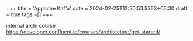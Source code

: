 +++
title = 'Appache Kaffa'
date = 2024-02-25T12:50:53.5353+05:30
draft = true
tags =[]
+++ 

internal archi course
https://developer.confluent.io/courses/architecture/get-started/


